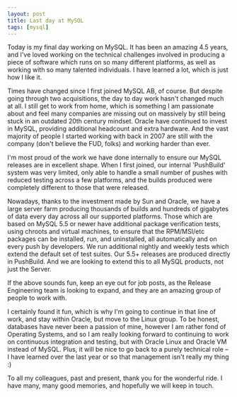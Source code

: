 ```yaml
---
layout: post
title: Last day at MySQL
tags: [mysql]
---
```


Today is my final day working on MySQL.  It has been an amazing 4.5 years, and
I've loved working on the technical challenges involved in producing a piece of
software which runs on so many different platforms, as well as working with so
many talented individuals.  I have learned a lot, which is just how I like it.

Times have changed since I first joined MySQL AB, of course.  But despite going
through two acquisitions, the day to day work hasn't changed much at all.  I
still get to work from home, which is something I am passionate about and feel
many companies are missing out on massively by still being stuck in an outdated
20th century mindset.  Oracle have continued to invest in MySQL, providing
additional headcount and extra hardware.  And the vast majority of people I
started working with back in 2007 are still with the company (don't believe the
FUD, folks) and working harder than ever.

I'm most proud of the work we have done internally to ensure our MySQL releases
are in excellent shape.  When I first joined, our internal 'PushBuild' system
was very limited, only able to handle a small number of pushes with reduced
testing across a few platforms, and the builds produced were completely
different to those that were released.

Nowadays, thanks to the investment made by Sun and Oracle, we have a large
server farm producing thousands of builds and hundreds of gigabytes of data
every day across all our supported platforms.  Those which are based on MySQL
5.5 or newer have additional package verification tests, using chroots and
virtual machines, to ensure that the RPM/MSI/etc packages can be installed,
run, and uninstalled, all automatically and on every push by developers.  We
run additional nightly and weekly tests which extend the default set of test
suites.  Our 5.5+ releases are produced directly in PushBuild.  And we are
looking to extend this to all MySQL products, not just the Server.

If the above sounds fun, keep an eye out for job posts, as the Release
Engineering team is looking to expand, and they are an amazing group of people
to work with.

I certainly found it fun, which is why I'm going to continue in that line of
work, and stay within Oracle, but move to the Linux group.  To be honest,
databases have never been a passion of mine, however I am rather fond of
Operating Systems, and so I am really looking forward to continuing to work on
continuous integration and testing, but with Oracle Linux and Oracle VM instead
of MySQL.  Plus, it will be nice to go back to a purely technical role – I have
learned over the last year or so that management isn't really my thing :)

To all my colleagues, past and present, thank you for the wonderful ride.  I
have many, many good memories, and hopefully we will keep in touch.
